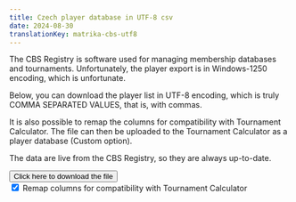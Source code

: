 ```yaml
---
title: Czech player database in UTF-8 csv
date: 2024-08-30
translationKey: matrika-cbs-utf8
---
```


The CBS Registry is software used for managing membership databases and
tournaments. Unfortunately, the player export is in Windows-1250 encoding, which
is unfortunate.

Below, you can download the player list in UTF-8 encoding, which is truly COMMA
SEPARATED VALUES, that is, with commas.

It is also possible to remap the columns for compatibility with Tournament
Calculator. The file can then be uploaded to the Tournament Calculator as a
player database (Custom option).

The data are live from the CBS Registry, so they are always up-to-date.

<form action="/matrika-cbs/matrikaCSV.php" method="GET"> 
    <button class="x-button" type="submit">Click here to download the file</button> <br> 
    <label> 
    <input type="checkbox" name="remap_columns" value="1" checked> Remap columns for compatibility with Tournament Calculator 
    </label> 
     <input type="hidden" name="lang" value="en">
</form>
